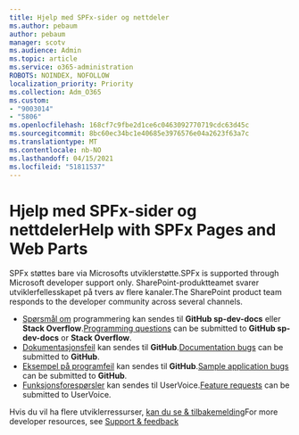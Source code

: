 ```yaml
---
title: Hjelp med SPFx-sider og nettdeler
ms.author: pebaum
author: pebaum
manager: scotv
ms.audience: Admin
ms.topic: article
ms.service: o365-administration
ROBOTS: NOINDEX, NOFOLLOW
localization_priority: Priority
ms.collection: Adm_O365
ms.custom:
- "9003014"
- "5806"
ms.openlocfilehash: 168cf7c9fbe2d1ce6c0463092770719cdc63d45c
ms.sourcegitcommit: 8bc60ec34bc1e40685e3976576e04a2623f63a7c
ms.translationtype: MT
ms.contentlocale: nb-NO
ms.lasthandoff: 04/15/2021
ms.locfileid: "51811537"
---
```

# <a name="help-with-spfx-pages-and-web-parts"></a><span data-ttu-id="9a8ff-102">Hjelp med SPFx-sider og nettdeler</span><span class="sxs-lookup"><span data-stu-id="9a8ff-102">Help with SPFx Pages and Web Parts</span></span>

<span data-ttu-id="9a8ff-103">SPFx støttes bare via Microsofts utviklerstøtte.</span><span class="sxs-lookup"><span data-stu-id="9a8ff-103">SPFx is supported through Microsoft developer support only.</span></span> <span data-ttu-id="9a8ff-104">SharePoint-produktteamet svarer utviklerfellesskapet på tvers av flere kanaler.</span><span class="sxs-lookup"><span data-stu-id="9a8ff-104">The SharePoint product team responds to the developer community across several channels.</span></span>

- <span data-ttu-id="9a8ff-105">[Spørsmål om](https://docs.microsoft.com/sharepoint/dev/support-feedback#programming-questions)  programmering kan sendes til  **GitHub sp-dev-docs**  eller  **Stack Overflow**.</span><span class="sxs-lookup"><span data-stu-id="9a8ff-105">[Programming questions](https://docs.microsoft.com/sharepoint/dev/support-feedback#programming-questions)  can be submitted to  **GitHub sp-dev-docs**  or  **Stack Overflow**.</span></span>
- <span data-ttu-id="9a8ff-106">[Dokumentasjonsfeil](https://docs.microsoft.com/sharepoint/dev/support-feedback#documentation-bugs)  kan sendes til **GitHub**.</span><span class="sxs-lookup"><span data-stu-id="9a8ff-106">[Documentation bugs](https://docs.microsoft.com/sharepoint/dev/support-feedback#documentation-bugs)  can be submitted to **GitHub**.</span></span>
- <span data-ttu-id="9a8ff-107">[Eksempel på programfeil](https://docs.microsoft.com/sharepoint/dev/support-feedback#sample-application-bugs)  kan sendes til  **GitHub**.</span><span class="sxs-lookup"><span data-stu-id="9a8ff-107">[Sample application bugs](https://docs.microsoft.com/sharepoint/dev/support-feedback#sample-application-bugs)  can be submitted to  **GitHub**.</span></span>
- <span data-ttu-id="9a8ff-108">[Funksjonsforespørsler](https://docs.microsoft.com/sharepoint/dev/support-feedback#feature-requests)  kan sendes til UserVoice.</span><span class="sxs-lookup"><span data-stu-id="9a8ff-108">[Feature requests](https://docs.microsoft.com/sharepoint/dev/support-feedback#feature-requests)  can be submitted to UserVoice.</span></span>

<span data-ttu-id="9a8ff-109">Hvis du vil ha flere utviklerressurser,  [kan du se & tilbakemelding](https://docs.microsoft.com/sharepoint/dev/support-feedback)</span><span class="sxs-lookup"><span data-stu-id="9a8ff-109">For more developer resources, see  [Support & feedback](https://docs.microsoft.com/sharepoint/dev/support-feedback)</span></span>
